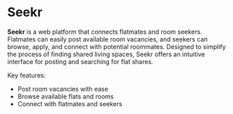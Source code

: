 # Seekr

**Seekr** is a web platform that connects flatmates and room seekers. Flatmates can easily post available room vacancies, and seekers can browse, apply, and connect with potential roommates. Designed to simplify the process of finding shared living spaces, Seekr offers an intuitive interface for posting and searching for flat shares.

Key features:

- Post room vacancies with ease
- Browse available flats and rooms
- Connect with flatmates and seekers
